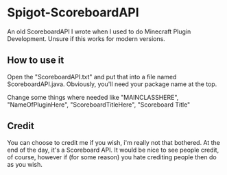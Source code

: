 # Spigot-ScoreboardAPI
An old ScoreboardAPI I wrote when I used to do Minecraft Plugin Development. Unsure if this works for modern versions.

## How to use it

Open the "ScoreboardAPI.txt" and put that into a file named ScoreboardAPI.java. Obviously, you'll need your package name at the top.

Change some things where needed like "MAINCLASSHERE", "NameOfPluginHere", "ScoreboardTitleHere", "Scoreboard Title"

## Credit

You can choose to credit me if you wish, i'm really not that bothered. At the end of the day, it's a Scoreboard API.
It would be nice to see people credit, of course, however if (for some reason) you hate crediting people then do as you wish.
